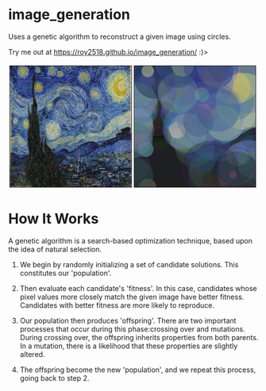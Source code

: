 # image_generation

Uses a genetic algorithm to reconstruct a given image using circles.

Try me out at  https://roy2518.github.io/image_generation/ :)>

![example run on the Starry Night](img/starry_example.png)

# How It Works

A genetic algorithm is a search-based optimization technique, based upon the idea of natural selection.

1. We begin by randomly initializing a set of candidate solutions. This constitutes our 'population'.

2. Then evaluate each candidate's 'fitness'. In this case, candidates whose pixel values more closely match the given image have better fitness. Candidates with better fitness are more likely to reproduce.

3. Our population then produces 'offspring'. There are two important processes that occur during this phase:crossing over and mutations. During crossing over, the offspring inherits properties from both parents. In a mutation, there is a likelihood that these properties are slightly altered.

4. The offspring become the new 'population', and we repeat this process, going back to step 2.
